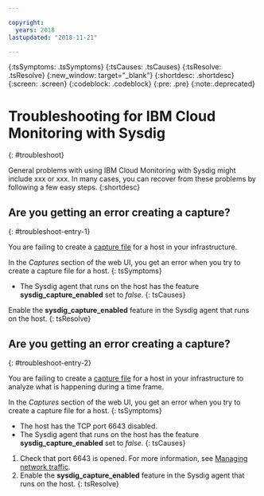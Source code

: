 ```yaml
---

copyright:
  years: 2018
lastupdated: "2018-11-21"

---
```


{:tsSymptoms: .tsSymptoms}
{:tsCauses: .tsCauses}
{:tsResolve: .tsResolve}
{:new_window: target="_blank"}
{:shortdesc: .shortdesc}
{:screen: .screen}
{:codeblock: .codeblock}
{:pre: .pre}
{:note:.deprecated}

# Troubleshooting for IBM Cloud Monitoring with Sysdig
{: #troubleshoot}

General problems with using IBM Cloud Monitoring with Sysdig might include xxx or xxx. In many cases, you can recover from these problems by following a few easy steps.
{:shortdesc}

## Are you getting an error creating a capture?
{: #troubleshoot-entry-1}

You are failing to create a [capture file](/docs/services/Monitoring-with-Sysdig/captures.html#captures) for a host in your infrastructure. 

In the *Captures* section of the web UI, you get an error when you try to create a capture file for a host.
{: tsSymptoms}

* The Sysdig agent that runs on the host has the feature **sysdig_capture_enabled** set to *false*.
{: tsCauses}

Enable the **sysdig_capture_enabled** feature in the Sysdig agent that runs on the host.
{: tsResolve}


## Are you getting an error creating a capture?
{: #troubleshoot-entry-2}

You are failing to create a [capture file](/docs/services/Monitoring-with-Sysdig/captures.html#captures) for a host in your infrastructure to analyze what is happening during a time frame. 

In the *Captures* section of the web UI, you get an error when you try to create a capture file for a host.
{: tsSymptoms}

* The host has the TCP port 6643 disabled.
* The Sysdig agent that runs on the host has the feature **sysdig_capture_enabled** set to *false*.
{: tsCauses}


1. Check that port 6643 is opened. For more information, see [Managing network traffic](/docs/services/Monitoring-with-Sysdig/network.html#send).
2. Enable the **sysdig_capture_enabled** feature in the Sysdig agent that runs on the host.
{: tsResolve}


